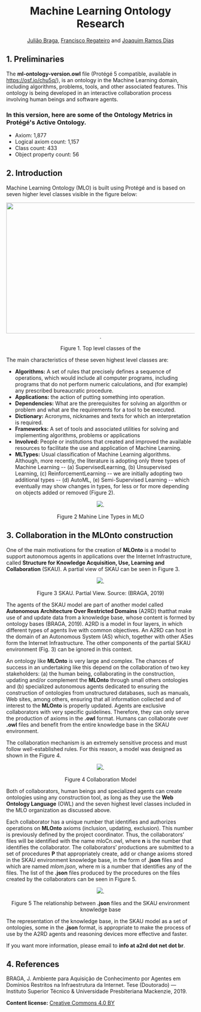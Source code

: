 <div align="center">
<h1>Machine Learning Ontology Research</h1>

[Julião Braga](http://www.braga.net.br), [Francisco Regateiro](https://fenix.tecnico.ulisboa.pt/homepage/ist13522) and [Joaquim Ramos Dias](https://fenix.tecnico.ulisboa.pt/homepage/ist13137) 
</div>

## 1. Preliminaries

The **ml-ontology-version.owl** file (Protégé 5 compatible, available in https://osf.io/chu5q/), is an ontology in the Machine Learning domain, including algorithms, problems, tools, and other associated features. This ontology is being developed in an interactive collaboration process involving human beings and software agents.

### In this version, here are some of the Ontology Metrics in Protégé's Active Ontology.
- Axiom: 1,877
- Logical axiom count: 1,157
- Class count: 433
- Object property count: 56

## 2. Introduction

Machine Learning Ontology (MLO) is built using Protégé and is based on seven higher level
classes visible in the figure below:

<div align="center">
  <img src="http://a2rd.net.br/img/mlontologyTopClasses600.jpg" width="600px" height="349px">.
  
  Figure 1. Top level classes of the 
</div>

The main characteristics of these seven highest level classes are:

- **Algorithms:** A set of rules that precisely defines a sequence of operations, which would include all computer programs, including programs that do not perform numeric calculations, and (for example) any prescribed bureaucratic procedure. 
- **Applications:** the action of putting something into operation.
- **Dependencies:** What are the prerequisites for solving an algorithm or problem and what are the requirements for a tool to be executed.
- **Dictionary:** Acronyms, nicknames and texts for which an interpretation is required.
- **Frameworks:** A set of tools and associated utilities for solving and implementing algorithms, problems or applications
- **Involved:** People or institutions that created and improved the available resources to facilitate the use and application of Machine Learning. 
- **MLTypes:** Usual classification of Machine Learning algorithms.  Although, more recently, the literature is adopting only three types of Machine Learning -- (a) SupervisedLearning, (b) Unsupervised Learning, (c) ReinforcementLearning -- we are initially adopting two additional types -- (d) AutoML, (e) Semi-Supervised Learning -- which eventually may show changes in types,  for less or for more depending on objects added or removed (Figure 2).

<div align="center">
  <img src="http://a2rd.net.br/img/P5-MLTypesHierarchy.jpg">.
  
 Figure 2 Mahine Line Types in MLO
</div>

## 3. Collaboration in the MLOnto construction

One of the main motivations for the creation of **MLOnto** is a model to support autonomous agents in applications over the Internet Infrastructure, called **Structure for Knowledge Acquisition, Use, Learning and Collaboration** (SKAU). A partial view of SKAU can be seen in Figure 3.

<div align="center">
  <img src="http://a2rd.net.br/img/partialSKAU.jpg">.
  
 Figure 3 SKAU. Partial View. Source: (BRAGA, 2019)
</div>

The agents of the SKAU model are part of another model called **Autonomous Architecture Over Restricted Domains** (A2RD) thatthat make use of and update data from a knowledge base, whose content is formed by ontology bases (BRAGA, 2019). A2RD is a model in four layers, in which different types of agents live with common objectives. An A2RD can host in the domain of an Autonomous System (AS) which, together with other ASes form the Internet Infrastructure. The other components of the partial SKAU environment (Fig. 3) can be ignored in this context.

An ontology like **MLOnto** is very large and complex. The chances of success in an undertaking like this depend on the collaboration of two key stakeholders: (a) the human being, collaborating in the construction, updating and/or complement the **MLOnto** through small others ontologies and (b) specialized autonomous agents dedicated to ensuring the construction of ontologies from unstructured databases, such as manuals, Web sites, among others, ensuring that all information collected and of interest to the **MLOnto** is properly updated. Agents are exclusive collaborators with very specific guidelines. Therefore, they can only serve the production of axioms in the **.owl** format.
Humans can collaborate over **.owl** files and benefit from the entire knowledge base in the SKAU environment.

The collaboration mechanism is an extremely sensitive process and must follow well-established rules. For this reason, a model was designed as shown in the Figure 4.

<div align="center">
  <img src="http://a2rd.net.br/img/ColaboratorModel.jpg">.
  
 Figure 4 Collaboration Model
</div>

Both of collaborators, human beings and specialized agents can create ontologies using any construction tool, as long as they use the **Web Ontology Language** (OWL) and the seven highest level classes included in the MLO organization as discussed above.

Each collaborator has a unique number that identifies and authorizes operations on **MLOnto** axioms (inclusion, updating, exclusion). This number is previously defined by the project coordinator. Thus, the collaborators’ files will be identified with the name mloCn.owl, where **n** is the number that identifies the collaborator. The collaborators’ productions are submitted to a set of procedures **P** that appropriately create, add or change axioms stored in the SKAU environment knowledge base, in the form of **.json** files and which are named *mlom.json*, where m is a number that identifies any of the files. The list of the **.json** files produced by the procedures on the files created by the collaborators can be seen in Figure 5.

<div align="center">
  <img src="http://a2rd.net.br/img/SKAUxmlo.jpg">.
  
 Figure 5 The relationship between **.json** files and the SKAU environment knowledge base
</div>

The representation of the knowledge base, in the SKAU model as a set of ontologies, some in the **.json** format, is appropriate to make the process of use by the A2RD agents and reasoning devices more effective and faster.

If you want more information, please email to **info at a2rd dot net dot br**.

## 4. References

BRAGA, J. Ambiente para Aquisição de Conhecimento por Agentes em Domínios Restritos na Infraestrutura da Internet. Tese (Doutorado) — Instituto Superior Técnico & Universidade Presbiteriana Mackenzie, 2019.

**Content license:** [Creative Commons 4.0 BY](http://creativecommons.org/licenses/by/4.0/) 
